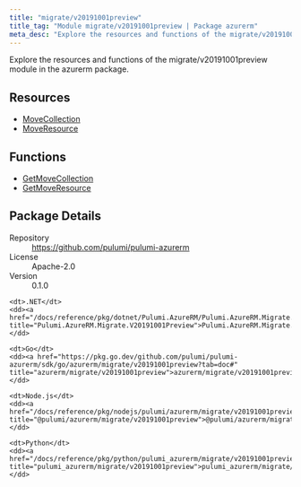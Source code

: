 ```yaml
---
title: "migrate/v20191001preview"
title_tag: "Module migrate/v20191001preview | Package azurerm"
meta_desc: "Explore the resources and functions of the migrate/v20191001preview module in the azurerm package."
---
```


<!-- WARNING: this file was generated by Pulumi Docs Generator. -->
<!-- Do not edit by hand unless you're certain you know what you are doing! -->

Explore the resources and functions of the migrate/v20191001preview module in the azurerm package.

<h2 id="resources">Resources</h2>
<ul class="api">
    <li><a href="movecollection" title="MoveCollection"><span class="symbol resource"></span>MoveCollection</a></li>
    <li><a href="moveresource" title="MoveResource"><span class="symbol resource"></span>MoveResource</a></li>
</ul>

<h2 id="functions">Functions</h2>
<ul class="api">
    <li><a href="getmovecollection" title="GetMoveCollection"><span class="symbol function"></span>GetMoveCollection</a></li>
    <li><a href="getmoveresource" title="GetMoveResource"><span class="symbol function"></span>GetMoveResource</a></li>
</ul>

<h2 id="package-details">Package Details</h2>
<dl class="package-details">
	<dt>Repository</dt>
	<dd><a href="https://github.com/pulumi/pulumi-azurerm">https://github.com/pulumi/pulumi-azurerm</a></dd>
	<dt>License</dt>
	<dd>Apache-2.0</dd>
	<dt>Version</dt>
	<dd>0.1.0</dd>
</dl>



<dl class="tabular">

    <dt>.NET</dt>
    <dd><a href="/docs/reference/pkg/dotnet/Pulumi.AzureRM/Pulumi.AzureRM.Migrate.V20191001Preview.html" title="Pulumi.AzureRM.Migrate.V20191001Preview">Pulumi.AzureRM.Migrate.V20191001Preview</a></dd>

    <dt>Go</dt>
    <dd><a href="https://pkg.go.dev/github.com/pulumi/pulumi-azurerm/sdk/go/azurerm/migrate/v20191001preview?tab=doc#" title="azurerm/migrate/v20191001preview">azurerm/migrate/v20191001preview</a></dd>

    <dt>Node.js</dt>
    <dd><a href="/docs/reference/pkg/nodejs/pulumi/azurerm/migrate/v20191001preview/#" title="@pulumi/azurerm/migrate/v20191001preview">@pulumi/azurerm/migrate/v20191001preview</a></dd>

    <dt>Python</dt>
    <dd><a href="/docs/reference/pkg/python/pulumi_azurerm/migrate/v20191001preview" title="pulumi_azurerm/migrate/v20191001preview">pulumi_azurerm/migrate/v20191001preview</a></dd>

</dl>

